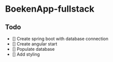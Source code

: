 # BoekenApp-fullstack

## Todo

- [] Create spring boot with database connection
- [] Create angular start
- [] Populate database
- [] Add styling